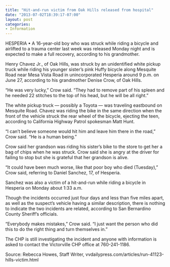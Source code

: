 ```yaml
---
title: "Hit-and-run victim from Oak Hills released from hospital"
date: "2013-07-02T18:39:17-07:00"
layout: post
categories:
- Information
---
```


HESPERIA • A 16-year-old boy who was struck while riding a bicycle and airlifted to a trauma center last week was released Monday night and is expected to make a full recovery, according to his grandmother.

Henry Chavez Jr., of Oak Hills, was struck by an unidentified white pickup truck while riding his younger sister’s pink Huffy bicycle along Mesquite Road near Mesa Vista Road in unincorporated Hesperia around 9 p.m. on June 27, according to his grandmother Denise Crow, of Oak Hills.

“He was very lucky,” Crow said. “They had to remove part of his spleen and he needed 22 stitches to the top of his head, but he will be all right.”

The white pickup truck — possibly a Toyota — was traveling eastbound on Mesquite Road. Chavez was riding the bike in the same direction when the front of the vehicle struck the rear wheel of the bicycle, ejecting the teen, according to California Highway Patrol spokesman Matt Hunt.

“I can’t believe someone would hit him and leave him there in the road,” Crow said. “He is a human being.”

Crow said her grandson was riding his sister’s bike to the store to get her a bag of chips when he was struck. Crow said she is angry at the driver for failing to stop but she is grateful that her grandson is alive.

“It could have been much worse, like that poor boy who died (Tuesday),” Crow said, referring to Daniel Sanchez, 17, of Hesperia.

Sanchez was also a victim of a hit-and-run while riding a bicycle in Hesperia on Monday about 1:33 a.m.

Though the incidents occurred just four days and less than five miles apart, as well as the suspect’s vehicle having a similar description, there is nothing to indicate the two incidents are related, according to San Bernardino County Sheriff’s officials.

“Everybody makes mistakes,” Crow said. “I just want the person who did this to do the right thing and turn themselves in.”

The CHP is still investigating the incident and anyone with information is asked to contact the Victorville CHP office at 760-241-1186.

Source: Rebecca Howes, Staff Writer, vvdailypress.com/articles/run-41123-hills-victim.html